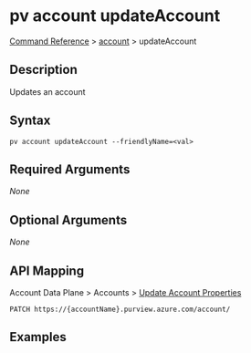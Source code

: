# pv account updateAccount
[Command Reference](../../../README.md#command-reference) > [account](./main.md) > updateAccount

## Description
Updates an account

## Syntax
```
pv account updateAccount --friendlyName=<val>
```

## Required Arguments
*None*

## Optional Arguments
*None*

## API Mapping
Account Data Plane > Accounts > [Update Account Properties](https://docs.microsoft.com/en-us/rest/api/purview/accountdataplane/accounts/update-account-properties)
```
PATCH https://{accountName}.purview.azure.com/account/
```

## Examples
```powershell

```